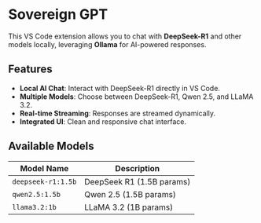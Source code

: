 # Sovereign GPT

This VS Code extension allows you to chat with **DeepSeek-R1** and other models locally, leveraging **Ollama** for AI-powered responses. 

## Features
- **Local AI Chat**: Interact with DeepSeek-R1 directly in VS Code.
- **Multiple Models**: Choose between DeepSeek-R1, Qwen 2.5, and LLaMA 3.2.
- **Real-time Streaming**: Responses are streamed dynamically.
- **Integrated UI**: Clean and responsive chat interface.

## Available Models
| Model Name         | Description               |
|--------------------|--------------------------|
| `deepseek-r1:1.5b` | DeepSeek R1 (1.5B params) |
| `qwen2.5:1.5b`    | Qwen 2.5 (1.5B params)    |
| `llama3.2:1b`     | LLaMA 3.2 (1B params)     |

